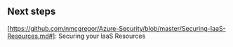 

## Next steps
[https://github.com/nmcgregor/Azure-Security/blob/master/Securing-IaaS-Resources.md#]: Securing your laaS Resources
